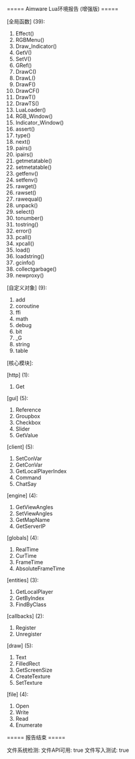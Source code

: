 ===== Aimware Lua环境报告 (增强版) =====

[全局函数] (39):
  1. Effect()
  2. RGBMenu()
  3. Draw_Indicator()
  4. GetV()
  5. SetV()
  6. GRef()
  7. DrawC()
  8. DrawL()
  9. DrawF()
 10. DrawCF()
 11. DrawT()
 12. DrawTS()
 13. LuaLoader()
 14. RGB_Window()
 15. Indicator_Window()
 16. assert()
 17. type()
 18. next()
 19. pairs()
 20. ipairs()
 21. getmetatable()
 22. setmetatable()
 23. getfenv()
 24. setfenv()
 25. rawget()
 26. rawset()
 27. rawequal()
 28. unpack()
 29. select()
 30. tonumber()
 31. tostring()
 32. error()
 33. pcall()
 34. xpcall()
 35. load()
 36. loadstring()
 37. gcinfo()
 38. collectgarbage()
 39. newproxy()

[自定义对象] (9):
  1. add
  2. coroutine
  3. ffi
  4. math
  5. debug
  6. bit
  7. _G
  8. string
  9. table

[核心模块]:

[http] (1):
  1. Get

[gui] (5):
  1. Reference
  2. Groupbox
  3. Checkbox
  4. Slider
  5. GetValue

[client] (5):
  1. SetConVar
  2. GetConVar
  3. GetLocalPlayerIndex
  4. Command
  5. ChatSay

[engine] (4):
  1. GetViewAngles
  2. SetViewAngles
  3. GetMapName
  4. GetServerIP

[globals] (4):
  1. RealTime
  2. CurTime
  3. FrameTime
  4. AbsoluteFrameTime

[entities] (3):
  1. GetLocalPlayer
  2. GetByIndex
  3. FindByClass

[callbacks] (2):
  1. Register
  2. Unregister

[draw] (5):
  1. Text
  2. FilledRect
  3. GetScreenSize
  4. CreateTexture
  5. SetTexture

[file] (4):
  1. Open
  2. Write
  3. Read
  4. Enumerate

===== 报告结束 =====

文件系统检测:
文件API可用: true
文件写入测试: true
